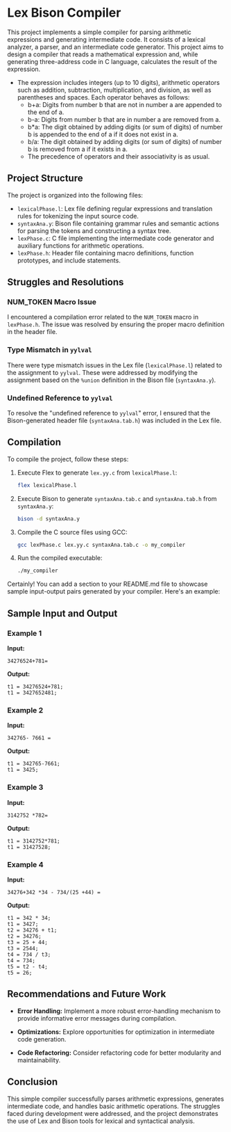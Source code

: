 # Lex Bison Compiler

This project implements a simple compiler for parsing arithmetic expressions and generating intermediate code. It consists of a lexical analyzer, a parser, and an intermediate code generator.
This project aims to design a compiler that reads a mathematical expression and, while generating three-address code in C language, calculates the result of the expression.

- The expression includes integers (up to 10 digits), arithmetic operators such as addition, subtraction, multiplication, and division, as well as parentheses and spaces. Each operator behaves as follows:
  - b+a: Digits from number b that are not in number a are appended to the end of a.
  - b-a: Digits from number b that are in number a are removed from a.
  - b*a: The digit obtained by adding digits (or sum of digits) of number b is appended to the end of a if it does not exist in a.
  - b/a: The digit obtained by adding digits (or sum of digits) of number b is removed from a if it exists in a.
  - The precedence of operators and their associativity is as usual.

## Project Structure

The project is organized into the following files:

- `lexicalPhase.l`: Lex file defining regular expressions and translation rules for tokenizing the input source code.
- `syntaxAna.y`: Bison file containing grammar rules and semantic actions for parsing the tokens and constructing a syntax tree.
- `lexPhase.c`: C file implementing the intermediate code generator and auxiliary functions for arithmetic operations.
- `lexPhase.h`: Header file containing macro definitions, function prototypes, and include statements.

## Struggles and Resolutions

### NUM_TOKEN Macro Issue

I encountered a compilation error related to the `NUM_TOKEN` macro in `lexPhase.h`. The issue was resolved by ensuring the proper macro definition in the header file.

### Type Mismatch in `yylval`

There were type mismatch issues in the Lex file (`lexicalPhase.l`) related to the assignment to `yylval`. These were addressed by modifying the assignment based on the `%union` definition in the Bison file (`syntaxAna.y`).

### Undefined Reference to `yylval`

To resolve the "undefined reference to `yylval`" error, I ensured that the Bison-generated header file (`syntaxAna.tab.h`) was included in the Lex file.

## Compilation

To compile the project, follow these steps:

1. Execute Flex to generate `lex.yy.c` from `lexicalPhase.l`:
   ```bash
   flex lexicalPhase.l

2. Execute Bison to generate `syntaxAna.tab.c` and `syntaxAna.tab.h` from `syntaxAna.y`:
   ```bash
   bison -d syntaxAna.y
   ```

3. Compile the C source files using GCC:
   ```bash
   gcc lexPhase.c lex.yy.c syntaxAna.tab.c -o my_compiler
   ```

4. Run the compiled executable:
   ```bash
   ./my_compiler
   ```
Certainly! You can add a section to your README.md file to showcase sample input-output pairs generated by your compiler. Here's an example:



## Sample Input and Output

### Example 1

**Input:**
```plaintext
34276524+781=
```

**Output:**
```plaintext
t1 = 34276524+781;
t1 = 3427652481;
```

### Example 2

**Input:**
```plaintext
342765- 7661 =
```

**Output:**
```plaintext
t1 = 342765-7661;
t1 = 3425;
```
### Example 3

**Input:**
```plaintext
3142752 *782=
```

**Output:**
```plaintext
t1 = 3142752*781;
t1 = 31427528;
```
### Example 4

**Input:**
```plaintext
34276+342 *34 - 734/(25 +44) =
```

**Output:**
```plaintext
t1 = 342 * 34;
t1 = 3427;
t2 = 34276 + t1;
t2 = 34276;
t3 = 25 + 44;
t3 = 2544;
t4 = 734 / t3;
t4 = 734;
t5 = t2 - t4;
t5 = 26;
```

## Recommendations and Future Work

- **Error Handling:** Implement a more robust error-handling mechanism to provide informative error messages during compilation.

- **Optimizations:** Explore opportunities for optimization in intermediate code generation.

- **Code Refactoring:** Consider refactoring code for better modularity and maintainability.

## Conclusion

This simple compiler successfully parses arithmetic expressions, generates intermediate code, and handles basic arithmetic operations. The struggles faced during development were addressed, and the project demonstrates the use of Lex and Bison tools for lexical and syntactical analysis.
